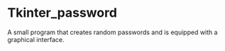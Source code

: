 # Tkinter_password
A small program that creates random passwords and is equipped with a graphical interface.
